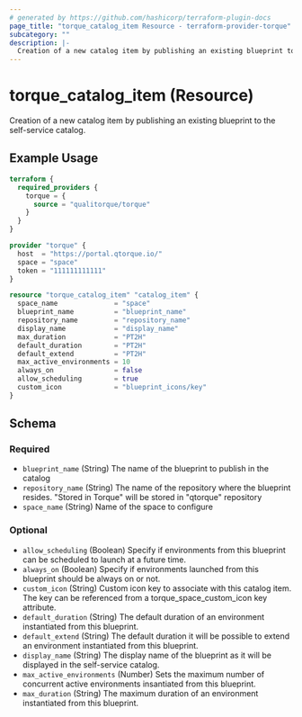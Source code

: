 ```yaml
---
# generated by https://github.com/hashicorp/terraform-plugin-docs
page_title: "torque_catalog_item Resource - terraform-provider-torque"
subcategory: ""
description: |-
  Creation of a new catalog item by publishing an existing blueprint to the self-service catalog.
---
```


# torque_catalog_item (Resource)

Creation of a new catalog item by publishing an existing blueprint to the self-service catalog.

## Example Usage

```terraform
terraform {
  required_providers {
    torque = {
      source = "qualitorque/torque"
    }
  }
}

provider "torque" {
  host  = "https://portal.qtorque.io/"
  space = "space"
  token = "111111111111"
}

resource "torque_catalog_item" "catalog_item" {
  space_name              = "space"
  blueprint_name          = "blueprint_name"
  repository_name         = "repository_name"
  display_name            = "display_name"
  max_duration            = "PT2H"
  default_duration        = "PT2H"
  default_extend          = "PT2H"
  max_active_environments = 10
  always_on               = false
  allow_scheduling        = true
  custom_icon             = "blueprint_icons/key"
}
```

<!-- schema generated by tfplugindocs -->
## Schema

### Required

- `blueprint_name` (String) The name of the blueprint to publish in the catalog
- `repository_name` (String) The name of the repository where the blueprint resides. "Stored in Torque" will be stored in "qtorque" repository
- `space_name` (String) Name of the space to configure

### Optional

- `allow_scheduling` (Boolean) Specify if environments from this blueprint can be scheduled to launch at a future time.
- `always_on` (Boolean) Specify if environments launched from this blueprint should be always on or not.
- `custom_icon` (String) Custom icon key to associate with this catalog item. The key can be referenced from a torque_space_custom_icon key attribute.
- `default_duration` (String) The default duration of an environment instantiated from this blueprint.
- `default_extend` (String) The default duration it will be possible to extend an environment instantiated from this blueprint.
- `display_name` (String) The display name of the blueprint as it will be displayed in the self-service catalog.
- `max_active_environments` (Number) Sets the maximum number of concurrent active environments insantiated from this blueprint.
- `max_duration` (String) The maximum duration of an environment instantiated from this blueprint.
